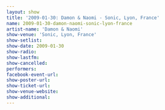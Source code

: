 ```yaml
---
layout: show
title: '2009-01-30: Damon & Naomi - Sonic, Lyon, France'
name: 2009-01-30-damon-naomi-sonic-lyon-france
artist-name: 'Damon & Naomi'
show-venue: 'Sonic, Lyon, France'
show-setlist: 
show-date: 2009-01-30
show-radio: 
show-lastfm: 
show-cancelled: 
performers: 
facebook-event-url: 
show-poster-url: 
show-ticket-url: 
show-venue-website: 
show-additional: 
---
```



